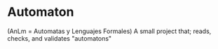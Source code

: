 # Automaton
(AnLm = Automatas y Lenguajes Formales) A small project that; reads, checks, and validates "automatons"
